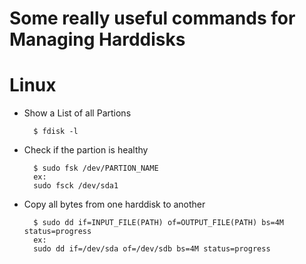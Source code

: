 # Some really useful commands for Managing Harddisks
# Linux

* Show a List of all Partions
  ```
    $ fdisk -l
  ```

* Check if the partion is healthy
  ```
    $ sudo fsk /dev/PARTION_NAME
    ex:
    sudo fsck /dev/sda1
  ```
* Copy all bytes from one harddisk to another
  ```
    $ sudo dd if=INPUT_FILE(PATH) of=OUTPUT_FILE(PATH) bs=4M status=progress 
    ex:
    sudo dd if=/dev/sda of=/dev/sdb bs=4M status=progress
  ```
